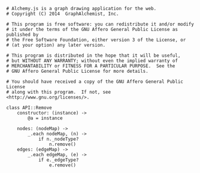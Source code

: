     # Alchemy.js is a graph drawing application for the web.
    # Copyright (C) 2014  GraphAlchemist, Inc.

    # This program is free software: you can redistribute it and/or modify
    # it under the terms of the GNU Affero General Public License as published by
    # the Free Software Foundation, either version 3 of the License, or
    # (at your option) any later version.

    # This program is distributed in the hope that it will be useful,
    # but WITHOUT ANY WARRANTY; without even the implied warranty of
    # MERCHANTABILITY or FITNESS FOR A PARTICULAR PURPOSE.  See the
    # GNU Affero General Public License for more details.

    # You should have received a copy of the GNU Affero General Public License
    # along with this program.  If not, see <http://www.gnu.org/licenses/>.

    class API::Remove
        constructor: (instance) ->
            @a = instance

        nodes: (nodeMap) ->
            _.each nodeMap, (n) ->
                if n._nodeType?
                    n.remove()
        edges: (edgeMap) ->
            _.each edgeMap, (e) ->
                if e._edgeType?
                    e.remove()
